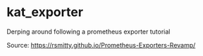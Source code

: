 # kat_exporter
Derping around following a prometheus exporter tutorial

Source: https://rsmitty.github.io/Prometheus-Exporters-Revamp/
